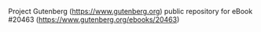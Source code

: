 Project Gutenberg (https://www.gutenberg.org) public repository for eBook #20463 (https://www.gutenberg.org/ebooks/20463)

